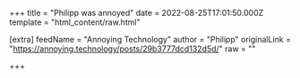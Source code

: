 
+++
title = "Philipp was annoyed"
date = 2022-08-25T17:01:50.000Z
template = "html_content/raw.html"

[extra]
feedName = "Annoying Technology"
author = "Philipp"
originalLink = "https://annoying.technology/posts/29b3777dcd132d5d/"
raw = ""

+++

